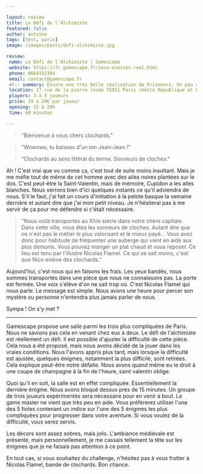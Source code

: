 ```yaml
---

layout: review
title: Le Défi de l'Alchimiste
featured: false
author: antoine
tags: [test, paris]
image: /images/posts/defi-alchimiste.jpg

review:
 name: Le Défi de l'Alchimiste | Gamescape
 website: https://fr.gamescape.fr/jeux-evasion-reel.html
 phone: 0664332384
 email: contact@gamescape.fr
 <!-- summary: Encore une très belle réalisation de Prizoners. Un peu compliquée, mais qui vaut vraiment le détour. -->
 location: 17 rue de la pierre levée 75011 Paris (métro République et Parmentier)
 players: 3 à 5 joueurs
 price: 19 à 29€ par joueur
 opening: 12 à 20h
 time: 60 minutes

---
```


> "Bienvenue à vous chers clochards."

> "Wowowo, tu baisses d'un ton Jean-Jean !"

> "Clochards au sens littéral du terme. Sonneurs de cloches."

Ah ! C'est vrai que vu comme ça, c'est tout de suite moins insultant. Mais je me méfie tout de même de cet homme avec des ailes noires plantées sur le dos. C'est peut-être la Saint-Valentin, mais de mémoire, Cupidon a les ailes blanches. Nous verrons bien d'ici quelques instants ce qu'il adviendra de nous. S'il le faut, j'ai fait un cours d'initiation à la pelote basque la semaine dernière et autant dire que j'ai mon petit niveau. Je n'hésiterai pas à me servir de ça pour me défendre si c'était nécessaire.

> "Nous voilà transportés au XIVe siècle dans notre chère capitale. Dans cette ville, vous êtes les sonneurs de cloches. Autant dire que ce n'est pas le métier le plus valorisant et le mieux payé... Vous avez donc pour habitude de fréquenter une auberge qui vient en aide aux plus démunis. Vous pouvez manger un plat chaud et vous reposer. Ce lieu est tenu par l'illustre Nicolas Flamel. Ce qui se sait moins, c'est que Nico enlève des clochards."

Aujourd'hui, c'est nous qui en faisons les frais. Les yeux bandés, nous sommes transportés dans une pièce que nous ne connaissons pas. La porte est fermée. Une voix s'élève d'on ne sait trop où. C'est Nicolas Flamel qui nous parle. Le message est simple. Nous avons une heure pour percer son mystère ou personne n'entendra plus jamais parler de nous.

Sympa ! On s'y met ?

___

Gamescape propose une salle parmi les trois plus compliquées de Paris. Nous ne savions pas cela en venant chez eux à deux. Le défi de l'alchimiste est réellement un défi. Il est possible d'ajuster la difficulté de cette pièce. Cela nous a été proposé, mais nous avons décidé de la jouer dans les vraies conditions. Nous l'avons appris plus tard, mais lorsque la difficulté est ajustée, quelques énigmes, notamment la plus difficile, sont retirées. Cela explique peut-être notre défaite. Nous avons quand même eu le droit à une coupe de champagne à la fin de l'heure, saint valentin oblige.

Quoi qu'il en soit, la salle est en effet compliquée. Essentiellement la dernière énigme. Nous avons bloqué dessus près de 15 minutes. Un groupe de trois joueurs expérimentés sera nécessaire pour en venir à bout. Le game master ne vient que très peu en aide. Vous préférerez utiliser l'une des 5 fioles contenant un indice sur l'une des 5 énigmes les plus compliquées pour progresser dans votre aventure. Si vous voulez de la difficulté, vous serez servis.

Les décors sont assez sobres, mais jolis. L'ambiance médiévale est présente, mais personnellement, je me cassais tellement la tête sur les énigmes que je ne faisais pas attention à ce point.

En tout cas, si vous souhaitez du challenge, n'hésitez pas à vous frotter à Nicolas Flamel, bande de clochards. Bon chance.
